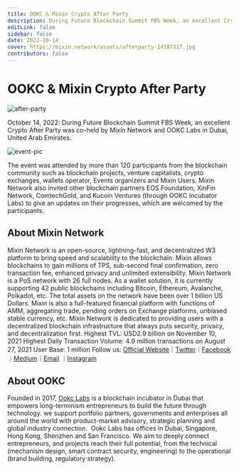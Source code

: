 ```yaml
---
title: OOKC & Mixin Crypto After Party
description: During Future Blockchain Summit FBS Week, an excellent Crypto After Party was co-held by Mixin Network and OOKC Labs in Dubai, United Arab Emirates.
editLink: false
sidebar: false
date: 2022-10-14
cover: https://mixin.network/assets/afterparty-14387217.jpg
contributors: false
---
```


# OOKC & Mixin Crypto After Party

![after-party](./afterparty.jpg)

October 14, 2022: During Future Blockchain Summit FBS Week, an excellent Crypto After Party was co-held by Mixin Network and OOKC Labs in Dubai, United Arab Emirates.

![event-pic](./eventpic.jpg)

The event was attended by more than 120 participants from the blockchain community such as blockchain projects, venture capitalists, crypto exchanges, wallets operator, Events organizers and Mixin Users. Mixin Network also invited other blockchain partners EOS Foundation, XinFin Network, ComtechGold, and Kucoin Ventures (through OOKC Incubator Labs) to give an updates on their progresses, which are welcomed by the participants.

## About Mixin Network
Mixin Network is an open-source, lightning-fast, and decentralized W3 platform to bring speed and scalability to the blockchain. Mixin allows blockchains to gain millions of TPS, sub-second final confirmation, zero transaction fee, enhanced privacy and unlimited extensibility.
Mixin Network is a PoS network with 26 full nodes. As a wallet solution, it is currently supporting 42 public blockchains including Bitcoin, Ethereum, Avalanche, Polkadot, etc. The total assets on the network have been over 1 billion US Dollars. Mixin is also a full-featured financial platform with functions of AMM, aggregating trade, pending orders on Exchange platforms, unbiased stable currency, etc. Mixin Network is dedicated to providing users with a decentralized blockchain infrastructure that always puts security, privacy, and decentralization first.
Highest TVL: USD2.9 billion on November 10, 2021
Highest Daily Transaction Volume: 4.9 million transactions on August 27, 2021
User Base: 1 million
Follow us:
[Official Website](https://mixin.one/)｜[Twitter](https://twitter.com/Mixin_Network)｜[Facebook](https://www.facebook.com/MixinNetwork)｜[Medium](https://medium.com/mixinnetwork)｜[Email](http://contact@mixin.one) ｜[Instagram](https://instagram.com/mixinnetwork)

## About OOKC
Founded in 2017, [Ookc Labs](https://www.ookc.com/) is a blockchain incubator in Dubai that empowers long-terminism entrepreneurs to build the future through technology. we support portfolio partners, governments and enterprises all around the world with product-market advisory, strategic planning and global industry connection.
​
Ookc Labs has offices in Dubai, Singapore, Hong Kong, Shenzhen and San Francisco.
​
We aim to deeply connect entrepreneurs, and projects reach their full potential, from the technical (mechanism design, smart contract security, engineering) to the operational (brand building, regulatory strategy).




